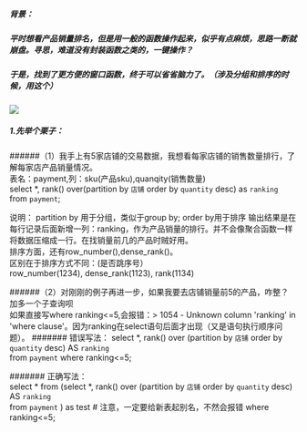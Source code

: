 ##### 背景：
##### 平时想看产品销量排名，但是用一般的函数操作起来，似乎有点麻烦，思路一断就崩盘。寻思，难道没有封装函数之类的，一键操作？  
##### 于是，找到了更方便的窗口函数，终于可以省省脑力了。（涉及分组和排序的时候，用这个）  
![](https://timgsa.baidu.com/timg?image&quality=80&size=b9999_10000&sec=1605080956732&di=09faf5f4562ec3b039d84ca015dfa279&imgtype=0&src=http%3A%2F%2Fimg2.imgtn.bdimg.com%2Fit%2Fu%3D2137599517%2C366805415%26fm%3D214%26gp%3D0.jpg)  
##### 1.先举个栗子：  
######（1）我手上有5家店铺的交易数据，我想看每家店铺的销售数量排行，了解每家店产品销量情况。    
表名：payment,列：sku(产品sku),quanqity(销售数量)   
select *, 
rank() over(partition by `店铺` order by `quantity` desc)  as `ranking`   
from `payment`; 

说明：
partition by 用于分组，类似于group by; order by用于排序
输出结果是在每行记录后面新增一列：ranking，作为产品销量的排行。并不会像聚合函数一样将数据压缩成一行。在找销量前几的产品时贼好用。  
排序方面，还有row_number(),dense_rank()。  
区别在于排序方式不同：(是否跳序号）  
row_number(1234), dense_rank(1123), rank(1134)  

######（2）对刚刚的例子再进一步，如果我要去店铺销量前5的产品，咋整？  
加多一个子查询呗  
如果直接写where ranking<=5,会报错：> 1054 - Unknown column 'ranking' in 'where clause'。因为ranking在select语句后面才出现（又是语句执行顺序问题）。
####### 错误写法： 
select *, 
rank() over (partition by `店铺` order by `quantity` desc)  AS `ranking`   
from `payment`
where ranking<=5;

####### 正确写法：  
select *
from (select *, 
      rank() over (partition by `店铺` order by `quantity` desc)  AS `ranking`   
      from `payment` 
      ) as test   # 注意，一定要给新表起别名，不然会报错
where ranking<=5; 
